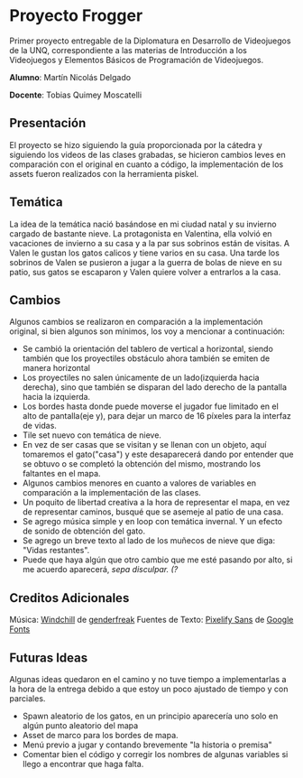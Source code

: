 # Proyecto Frogger

Primer proyecto entregable de la Diplomatura en Desarrollo de Videojuegos de la UNQ, correspondiente a las materias de Introducción a los Videojuegos y Elementos Básicos de Programación de Videojuegos.

**Alumno**: Martín Nicolás Delgado

**Docente**: Tobias Quimey Moscatelli

## Presentación

El proyecto se hizo siguiendo la guía proporcionada por la cátedra y siguiendo los videos de las clases grabadas, se hicieron cambios leves en comparación con el original en cuanto a código, la implementación de los assets fueron realizados con la herramienta piskel.

## Temática

La idea de la temática nació basándose en mi ciudad natal y su invierno cargado de bastante nieve. 
La protagonista en Valentina, ella volvió en vacaciones de invierno a su casa y a la par sus sobrinos están de visitas. A Valen le gustan los gatos calicos y tiene varios en su casa. 
Una tarde los sobrinos de Valen se pusieron a jugar a la guerra de bolas de nieve en su patio, sus gatos se escaparon y Valen quiere volver a entrarlos a la casa.

## Cambios

Algunos cambios se realizaron en comparación a la implementación original, si bien algunos son mínimos, los voy a mencionar a continuación:

* Se cambió la orientación del tablero de vertical a horizontal, siendo también que los proyectiles obstáculo ahora también se emiten de manera horizontal
* Los proyectiles no salen únicamente de un lado(izquierda hacia derecha), sino que también se disparan del lado derecho de la pantalla hacia la izquierda.
* Los bordes hasta donde puede moverse el jugador fue limitado en el alto de pantalla(eje y), para dejar un marco de 16 píxeles para la interfaz de vidas.
* Tile set nuevo con temática de nieve.
* En vez de ser casas que se visitan y se llenan con un objeto, aquí tomaremos el gato("casa") y este desaparecerá dando por entender que se obtuvo o se completó la obtención del mismo, mostrando los faltantes en el mapa.
* Algunos cambios menores en cuanto a valores de variables en comparación a la implementación de las clases.
* Un poquito de libertad creativa a la hora de representar el mapa, en vez de representar caminos, busqué que se asemeje al patio de una casa.
* Se agrego música simple y en loop con temática invernal. Y un efecto de sonido de obtención del gato.
* Se agrego un breve texto al lado de los muñecos de nieve que diga: "Vidas restantes".
* Puede que haya algún que otro cambio que me esté pasando por alto, si me acuerdo aparecerá, _sepa disculpar. (?_

## Creditos Adicionales

Música: [Windchill](https://opengameart.org/content/windchill) de [genderfreak](https://genderfreak.itch.io/)
Fuentes de Texto: [Pixelify Sans](https://fonts.google.com/share?selection.family=Pixelify+Sans:wght@400..700) de [Google Fonts](https://fonts.google.com/)

## Futuras Ideas

Algunas ideas quedaron en el camino y no tuve tiempo a implementarlas a la hora de la entrega debido a que estoy un poco ajustado de tiempo y con parciales. 

* Spawn aleatorio de los gatos, en un principio aparecería uno solo en algún punto aleatorio del mapa
* Asset de marco para los bordes de mapa.
* Menú previo a jugar y contando brevemente "la historia o premisa"
* Comentar bien el código y corregir los nombres de algunas variables si llego a encontrar que haga falta.
